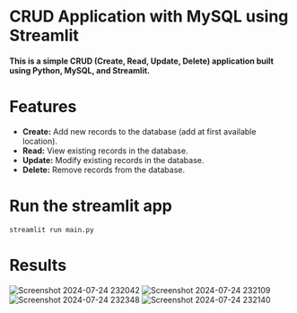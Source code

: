 # CRUD Application with MySQL using Streamlit

#### This is a simple CRUD (Create, Read, Update, Delete) application built using Python, MySQL, and Streamlit.

# Features
- **Create:** Add new records to the database (add at first available location). 
- **Read:** View existing records in the database.
- **Update:** Modify existing records in the database.
- **Delete:** Remove records from the database.


# Run the streamlit app
`streamlit run main.py`

# Results
![Screenshot 2024-07-24 232042](https://github.com/user-attachments/assets/2a512754-a063-4605-970c-5474a53065ca)
![Screenshot 2024-07-24 232109](https://github.com/user-attachments/assets/06509505-b6a2-4820-a689-58b81d3f9f8e)
![Screenshot 2024-07-24 232348](https://github.com/user-attachments/assets/6d188cfb-37c7-42bc-89f7-41cd9cc221f3)
![Screenshot 2024-07-24 232140](https://github.com/user-attachments/assets/8da58b0c-0ca5-498b-b840-4d6128dbde14)

